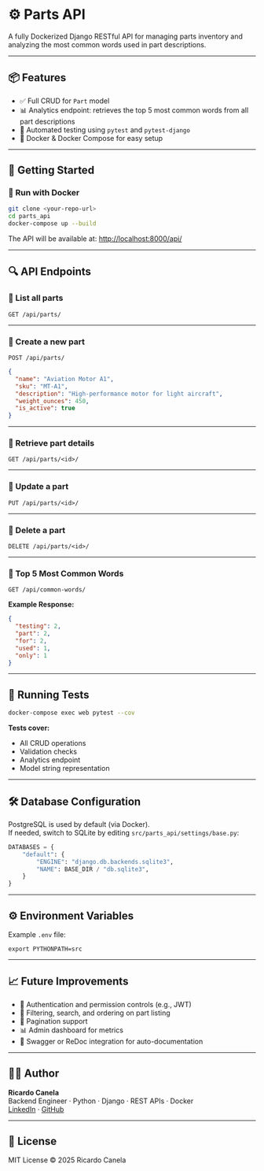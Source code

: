 # ⚙️ Parts API

A fully Dockerized Django RESTful API for managing parts inventory and analyzing the most common words used in part descriptions.

---

## 📦 Features

- ✅ Full CRUD for `Part` model  
- 📊 Analytics endpoint: retrieves the top 5 most common words from all part descriptions  
- 🧪 Automated testing using `pytest` and `pytest-django`  
- 🐳 Docker & Docker Compose for easy setup  

---

## 🚀 Getting Started

### 🐳 Run with Docker

```bash
git clone <your-repo-url>
cd parts_api
docker-compose up --build
```

The API will be available at: [http://localhost:8000/api/](http://localhost:8000/api/)

---

## 🔍 API Endpoints

### 🔹 List all parts  
`GET /api/parts/`

---

### 🔹 Create a new part  
`POST /api/parts/`

```json
{
  "name": "Aviation Motor A1",
  "sku": "MT-A1",
  "description": "High-performance motor for light aircraft",
  "weight_ounces": 450,
  "is_active": true
}
```

---

### 🔹 Retrieve part details  
`GET /api/parts/<id>/`

---

### 🔹 Update a part  
`PUT /api/parts/<id>/`

---

### 🔹 Delete a part  
`DELETE /api/parts/<id>/`

---

### 🔹 Top 5 Most Common Words  
`GET /api/common-words/`

**Example Response:**

```json
{
  "testing": 2,
  "part": 2,
  "for": 2,
  "used": 1,
  "only": 1
}
```

---

## 🧪 Running Tests

```bash
docker-compose exec web pytest --cov
```

**Tests cover:**

- All CRUD operations  
- Validation checks  
- Analytics endpoint  
- Model string representation  

---

## 🛠️ Database Configuration

PostgreSQL is used by default (via Docker).  
If needed, switch to SQLite by editing `src/parts_api/settings/base.py`:

```python
DATABASES = {
    "default": {
        "ENGINE": "django.db.backends.sqlite3",
        "NAME": BASE_DIR / "db.sqlite3",
    }
}
```

---

## ⚙️ Environment Variables

Example `.env` file:

```env
export PYTHONPATH=src
```

---

## 📈 Future Improvements

- 🔐 Authentication and permission controls (e.g., JWT)  
- 🔎 Filtering, search, and ordering on part listing  
- 📑 Pagination support  
- 📊 Admin dashboard for metrics  
- 🧾 Swagger or ReDoc integration for auto-documentation  

---

## 👨‍💻 Author

**Ricardo Canela**  
Backend Engineer · Python · Django · REST APIs · Docker  
[LinkedIn](https://www.linkedin.com/in/ricardo-lima-canela/) · [GitHub](https://github.com/ricardocanela)

---

## 📄 License

MIT License © 2025 Ricardo Canela
